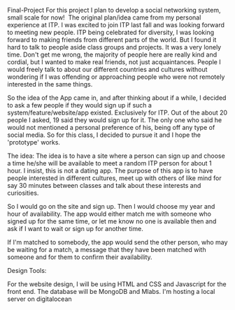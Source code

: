 Final-Project
For this project I plan to develop a social networking system, small scale for now!  The original plan/idea came from my personal experience at ITP. I was excited to join ITP last fall and was looking forward to meeting new people. ITP being celebrated for diversity, I was looking forward to making friends from different parts of the world. But I found it hard to talk to people aside class groups and projects. It was a very lonely time. Don't get me wrong, the majority of people here are really kind and cordial, but I wanted to make real friends, not just acquaintances. People I would freely talk to about our different countries and cultures without wondering if I was offending or approaching people who were not remotely interested in the same things.   

So the idea of the App came in, and after thinking about if a while, I decided to ask a few people if they would sign up if such a system/feature/website/app existed. Exclusively for ITP. Out of the about 20 people I asked, 19 said they would sign up for it. The only one who said he would not mentioned a personal preference of his, being off any type of social media. So for this class, I decided to pursue it and I hope the 'prototype' works.   

The idea:  The idea is to have a site where a person can sign up and choose a time he/she will be available to meet a random ITP person for about 1 hour. I insist, this is not a dating app. The purpose of this app is to have people interested in different cultures, meet up with others of like mind for say 30 minutes between classes and talk about these interests and curiosities.   

So I would go on the site and sign up. Then I would choose my year and hour of availability. The app would either match me with someone who signed up for the same time, or let me know no one is available then and ask if I want to wait or sign up for another time.   

If I'm matched to somebody, the app would send the other person, who may be waiting for a match, a message that they have been matched with someone and for them to confirm their availability.   

Design Tools: 

For the website design, I will be using HTML and CSS and Javascript for the front end. The database will be MongoDB and Mlabs. I'm hosting a local server on digitalocean
